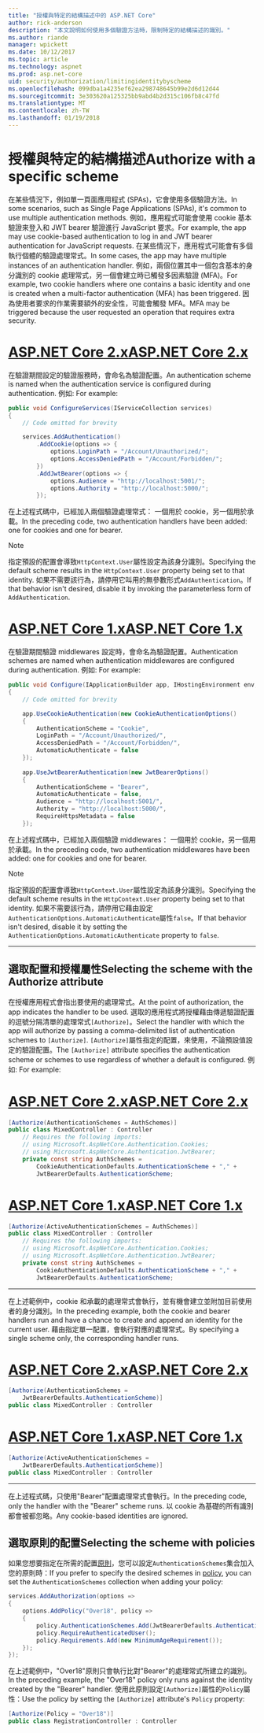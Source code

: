 ```yaml
---
title: "授權與特定的結構描述中的 ASP.NET Core"
author: rick-anderson
description: "本文說明如何使用多個驗證方法時，限制特定的結構描述的識別。"
ms.author: riande
manager: wpickett
ms.date: 10/12/2017
ms.topic: article
ms.technology: aspnet
ms.prod: asp.net-core
uid: security/authorization/limitingidentitybyscheme
ms.openlocfilehash: 099dba1a4235ef62ea298748645b99e2d6d12d44
ms.sourcegitcommit: 3e303620a125325bb9abd4b2d315c106fb8c47fd
ms.translationtype: MT
ms.contentlocale: zh-TW
ms.lasthandoff: 01/19/2018
---
```

# <a name="authorize-with-a-specific-scheme"></a><span data-ttu-id="09768-103">授權與特定的結構描述</span><span class="sxs-lookup"><span data-stu-id="09768-103">Authorize with a specific scheme</span></span>

<span data-ttu-id="09768-104">在某些情況下，例如單一頁面應用程式 (SPAs)，它會使用多個驗證方法。</span><span class="sxs-lookup"><span data-stu-id="09768-104">In some scenarios, such as Single Page Applications (SPAs), it's common to use multiple authentication methods.</span></span> <span data-ttu-id="09768-105">例如，應用程式可能會使用 cookie 基本驗證來登入和 JWT bearer 驗證進行 JavaScript 要求。</span><span class="sxs-lookup"><span data-stu-id="09768-105">For example, the app may use cookie-based authentication to log in and JWT bearer authentication for JavaScript requests.</span></span> <span data-ttu-id="09768-106">在某些情況下，應用程式可能會有多個執行個體的驗證處理常式。</span><span class="sxs-lookup"><span data-stu-id="09768-106">In some cases, the app may have multiple instances of an authentication handler.</span></span> <span data-ttu-id="09768-107">例如，兩個位置其中一個包含基本的身分識別的 cookie 處理常式，另一個會建立時已觸發多因素驗證 (MFA)。</span><span class="sxs-lookup"><span data-stu-id="09768-107">For example, two cookie handlers where one contains a basic identity and one is created when a multi-factor authentication (MFA) has been triggered.</span></span> <span data-ttu-id="09768-108">因為使用者要求的作業需要額外的安全性，可能會觸發 MFA。</span><span class="sxs-lookup"><span data-stu-id="09768-108">MFA may be triggered because the user requested an operation that requires extra security.</span></span>

# <a name="aspnet-core-2xtabaspnetcore2x"></a>[<span data-ttu-id="09768-109">ASP.NET Core 2.x</span><span class="sxs-lookup"><span data-stu-id="09768-109">ASP.NET Core 2.x</span></span>](#tab/aspnetcore2x)

<span data-ttu-id="09768-110">在驗證期間設定的驗證服務時，會命名為驗證配置。</span><span class="sxs-lookup"><span data-stu-id="09768-110">An authentication scheme is named when the authentication service is configured during authentication.</span></span> <span data-ttu-id="09768-111">例如: </span><span class="sxs-lookup"><span data-stu-id="09768-111">For example:</span></span>

```csharp
public void ConfigureServices(IServiceCollection services)
{
    // Code omitted for brevity

    services.AddAuthentication()
        .AddCookie(options => {
            options.LoginPath = "/Account/Unauthorized/";
            options.AccessDeniedPath = "/Account/Forbidden/";
        })
        .AddJwtBearer(options => {
            options.Audience = "http://localhost:5001/";
            options.Authority = "http://localhost:5000/";
        });
```

<span data-ttu-id="09768-112">在上述程式碼中，已經加入兩個驗證處理常式： 一個用於 cookie，另一個用於承載。</span><span class="sxs-lookup"><span data-stu-id="09768-112">In the preceding code, two authentication handlers have been added: one for cookies and one for bearer.</span></span>

>[!NOTE]
><span data-ttu-id="09768-113">指定預設的配置會導致`HttpContext.User`屬性設定為該身分識別。</span><span class="sxs-lookup"><span data-stu-id="09768-113">Specifying the default scheme results in the `HttpContext.User` property being set to that identity.</span></span> <span data-ttu-id="09768-114">如果不需要該行為，請停用它叫用的無參數形式`AddAuthentication`。</span><span class="sxs-lookup"><span data-stu-id="09768-114">If that behavior isn't desired, disable it by invoking the parameterless form of `AddAuthentication`.</span></span>

# <a name="aspnet-core-1xtabaspnetcore1x"></a>[<span data-ttu-id="09768-115">ASP.NET Core 1.x</span><span class="sxs-lookup"><span data-stu-id="09768-115">ASP.NET Core 1.x</span></span>](#tab/aspnetcore1x)

<span data-ttu-id="09768-116">在驗證期間驗證 middlewares 設定時，會命名為驗證配置。</span><span class="sxs-lookup"><span data-stu-id="09768-116">Authentication schemes are named when authentication middlewares are configured during authentication.</span></span> <span data-ttu-id="09768-117">例如: </span><span class="sxs-lookup"><span data-stu-id="09768-117">For example:</span></span>

```csharp
public void Configure(IApplicationBuilder app, IHostingEnvironment env, ILoggerFactory loggerFactory)
{
    // Code omitted for brevity

    app.UseCookieAuthentication(new CookieAuthenticationOptions()
    {
        AuthenticationScheme = "Cookie",
        LoginPath = "/Account/Unauthorized/",
        AccessDeniedPath = "/Account/Forbidden/",
        AutomaticAuthenticate = false
    });
    
    app.UseJwtBearerAuthentication(new JwtBearerOptions()
    {
        AuthenticationScheme = "Bearer",
        AutomaticAuthenticate = false,
        Audience = "http://localhost:5001/",
        Authority = "http://localhost:5000/",
        RequireHttpsMetadata = false
    });
```

<span data-ttu-id="09768-118">在上述程式碼中，已經加入兩個驗證 middlewares： 一個用於 cookie，另一個用於承載。</span><span class="sxs-lookup"><span data-stu-id="09768-118">In the preceding code, two authentication middlewares have been added: one for cookies and one for bearer.</span></span>

>[!NOTE]
><span data-ttu-id="09768-119">指定預設的配置會導致`HttpContext.User`屬性設定為該身分識別。</span><span class="sxs-lookup"><span data-stu-id="09768-119">Specifying the default scheme results in the `HttpContext.User` property being set to that identity.</span></span> <span data-ttu-id="09768-120">如果不需要該行為，請停用它藉由設定`AuthenticationOptions.AutomaticAuthenticate`屬性`false`。</span><span class="sxs-lookup"><span data-stu-id="09768-120">If that behavior isn't desired, disable it by setting the `AuthenticationOptions.AutomaticAuthenticate` property to `false`.</span></span>

---

## <a name="selecting-the-scheme-with-the-authorize-attribute"></a><span data-ttu-id="09768-121">選取配置和授權屬性</span><span class="sxs-lookup"><span data-stu-id="09768-121">Selecting the scheme with the Authorize attribute</span></span>

<span data-ttu-id="09768-122">在授權應用程式會指出要使用的處理常式。</span><span class="sxs-lookup"><span data-stu-id="09768-122">At the point of authorization, the app indicates the handler to be used.</span></span> <span data-ttu-id="09768-123">選取的應用程式將授權藉由傳遞驗證配置的逗號分隔清單的處理常式`[Authorize]`。</span><span class="sxs-lookup"><span data-stu-id="09768-123">Select the handler with which the app will authorize by passing a comma-delimited list of authentication schemes to `[Authorize]`.</span></span> <span data-ttu-id="09768-124">`[Authorize]`屬性指定的配置，來使用，不論預設值設定的驗證配置。</span><span class="sxs-lookup"><span data-stu-id="09768-124">The `[Authorize]` attribute specifies the authentication scheme or schemes to use regardless of whether a default is configured.</span></span> <span data-ttu-id="09768-125">例如: </span><span class="sxs-lookup"><span data-stu-id="09768-125">For example:</span></span>

# <a name="aspnet-core-2xtabaspnetcore2x"></a>[<span data-ttu-id="09768-126">ASP.NET Core 2.x</span><span class="sxs-lookup"><span data-stu-id="09768-126">ASP.NET Core 2.x</span></span>](#tab/aspnetcore2x)

```csharp
[Authorize(AuthenticationSchemes = AuthSchemes)]
public class MixedController : Controller
    // Requires the following imports:
    // using Microsoft.AspNetCore.Authentication.Cookies;
    // using Microsoft.AspNetCore.Authentication.JwtBearer;
    private const string AuthSchemes =
        CookieAuthenticationDefaults.AuthenticationScheme + "," +
        JwtBearerDefaults.AuthenticationScheme;
```

# <a name="aspnet-core-1xtabaspnetcore1x"></a>[<span data-ttu-id="09768-127">ASP.NET Core 1.x</span><span class="sxs-lookup"><span data-stu-id="09768-127">ASP.NET Core 1.x</span></span>](#tab/aspnetcore1x)

```csharp
[Authorize(ActiveAuthenticationSchemes = AuthSchemes)]
public class MixedController : Controller
    // Requires the following imports:
    // using Microsoft.AspNetCore.Authentication.Cookies;
    // using Microsoft.AspNetCore.Authentication.JwtBearer;
    private const string AuthSchemes =
        CookieAuthenticationDefaults.AuthenticationScheme + "," +
        JwtBearerDefaults.AuthenticationScheme;
```

---

<span data-ttu-id="09768-128">在上述範例中，cookie 和承載的處理常式會執行，並有機會建立並附加目前使用者的身分識別。</span><span class="sxs-lookup"><span data-stu-id="09768-128">In the preceding example, both the cookie and bearer handlers run and have a chance to create and append an identity for the current user.</span></span> <span data-ttu-id="09768-129">藉由指定單一配置，會執行對應的處理常式。</span><span class="sxs-lookup"><span data-stu-id="09768-129">By specifying a single scheme only, the corresponding handler runs.</span></span>

# <a name="aspnet-core-2xtabaspnetcore2x"></a>[<span data-ttu-id="09768-130">ASP.NET Core 2.x</span><span class="sxs-lookup"><span data-stu-id="09768-130">ASP.NET Core 2.x</span></span>](#tab/aspnetcore2x)

```csharp
[Authorize(AuthenticationSchemes = 
    JwtBearerDefaults.AuthenticationScheme)]
public class MixedController : Controller
```

# <a name="aspnet-core-1xtabaspnetcore1x"></a>[<span data-ttu-id="09768-131">ASP.NET Core 1.x</span><span class="sxs-lookup"><span data-stu-id="09768-131">ASP.NET Core 1.x</span></span>](#tab/aspnetcore1x)

```csharp
[Authorize(ActiveAuthenticationSchemes = 
    JwtBearerDefaults.AuthenticationScheme)]
public class MixedController : Controller
```

---

<span data-ttu-id="09768-132">在上述程式碼，只使用"Bearer"配置處理常式會執行。</span><span class="sxs-lookup"><span data-stu-id="09768-132">In the preceding code, only the handler with the "Bearer" scheme runs.</span></span> <span data-ttu-id="09768-133">以 cookie 為基礎的所有識別都會被都忽略。</span><span class="sxs-lookup"><span data-stu-id="09768-133">Any cookie-based identities are ignored.</span></span>

## <a name="selecting-the-scheme-with-policies"></a><span data-ttu-id="09768-134">選取原則的配置</span><span class="sxs-lookup"><span data-stu-id="09768-134">Selecting the scheme with policies</span></span>

<span data-ttu-id="09768-135">如果您想要指定在所需的配置[原則](xref:security/authorization/policies)，您可以設定`AuthenticationSchemes`集合加入您的原則時：</span><span class="sxs-lookup"><span data-stu-id="09768-135">If you prefer to specify the desired schemes in [policy](xref:security/authorization/policies), you can set the `AuthenticationSchemes` collection when adding your policy:</span></span>

```csharp
services.AddAuthorization(options =>
{
    options.AddPolicy("Over18", policy =>
    {
        policy.AuthenticationSchemes.Add(JwtBearerDefaults.AuthenticationScheme);
        policy.RequireAuthenticatedUser();
        policy.Requirements.Add(new MinimumAgeRequirement());
    });
});
```

<span data-ttu-id="09768-136">在上述範例中，"Over18"原則只會執行比對"Bearer"的處理常式所建立的識別。</span><span class="sxs-lookup"><span data-stu-id="09768-136">In the preceding example, the "Over18" policy only runs against the identity created by the "Bearer" handler.</span></span> <span data-ttu-id="09768-137">使用此原則設定`[Authorize]`屬性的`Policy`屬性：</span><span class="sxs-lookup"><span data-stu-id="09768-137">Use the policy by setting the `[Authorize]` attribute's `Policy` property:</span></span>

```csharp
[Authorize(Policy = "Over18")]
public class RegistrationController : Controller
```
